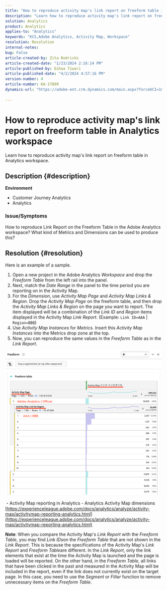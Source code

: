 ```yaml
---
title: "How to reproduce activity map's link report on freeform table in Analytics workspace"
description: "Learn how to reproduce activity map's link report on freeform table in Analytics workspace"
solution: Analytics
product: Analytics
applies-to: "Analytics"
keywords: "KCS,Adobe Analytics, Activity Map, Workspace"
resolution: Resolution
internal-notes: 
bug: False
article-created-by: Zita Rodricks
article-created-date: "1/23/2024 2:16:14 PM"
article-published-by: Eshaa Tiwari
article-published-date: "4/2/2024 4:57:16 PM"
version-number: 4
article-number: KA-17899
dynamics-url: "https://adobe-ent.crm.dynamics.com/main.aspx?forceUCI=1&pagetype=entityrecord&etn=knowledgearticle&id=30c4d8f0-f9b9-ee11-a569-6045bd006b3d"

---
```

# How to reproduce activity map's link report on freeform table in Analytics workspace


Learn how to reproduce activity map's link report on freeform table in Analytics workspace.

## Description {#description}


<b>Environment</b>

- Customer Journey Analytics
- Analytics


### <b>Issue/Symptoms</b>

How to reproduce Link Report on the Freeform Table in the Adobe Analytics workspace? What kind of Metrics and Dimensions can be used to produce this?


## Resolution {#resolution}


Here is an example of a sample.

1. Open a new project in the Adobe Analytics *Workspace* and drop the *Freeform Table* from the left rail into the panel.
2. Next, match the *Date Range* in the panel to the time period you are reporting on in the Activity Map.
3. For the *Dimension*, use *Activity Map Page* and *Activity Map Links & Region*. Drop the *Activity Map Page* on the freeform table, and then drop the *Activity Map Links & Region* on the page you want to report. The item displayed will be a combination of the *Link ID* and *Region* items displayed in the Activity Map *Link Report*. (Example: `Link ID=AAA` | `Region=BBB`)
4. Use *Activity Map Instances* for *Metrics*. Insert this *Activity Map Instances* into the Metrics drop zone at the top.
5. Now, you can reproduce the same values in the *Freeform Table* as in the *Link Report*.


![](assets/ce099307-8f85-ec11-8d21-0022480855a4.png)

・Activity Map reporting in Analytics - Analytics Activity Map dimensions
[https://experienceleague.adobe.com/docs/analytics/analyze/activity-map/activitymap-reporting-analytics.html](https://experienceleague.adobe.com/docs/analytics/analyze/activity-map/activitymap-reporting-analytics.html)

<b>Note</b>:
When you compare the Activity Map's *Link Report* with the *Freeform Table*, you may find *Link IDs*on the *Freeform Table* that are not shown in the *Link Report*. This is because the specifications of the Activity Map's *Link Report* and *Freeform Table*are different. In the *Link Report*, only the link elements that exist at the time the Activity Map is launched and the page is loaded will be reported. On the other hand, in the *Freeform Table*, all links that have been clicked in the past and measured in the Activity Map will be included in the report, even if the link does not currently exist on the target page. In this case, you need to use the *Segment* or *Filter* function to remove unnecessary items on the *Freeform Table*.
